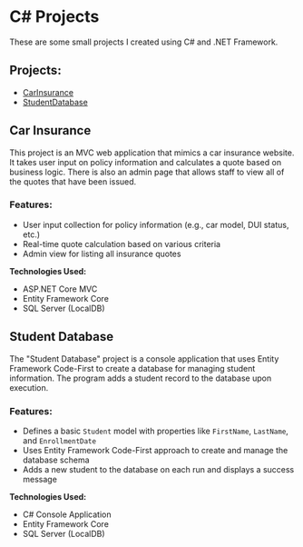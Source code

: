 # C# Projects

These are some small projects I created using C# and .NET Framework.



## Projects:

- [CarInsurance](#car-insurance)
- [StudentDatabase](#student-database)



## Car Insurance

This project is an MVC web application that mimics a car insurance website. It takes user input on policy information and calculates a quote based on business logic. There is also an admin page that allows staff to view all of the quotes that have been issued.

### Features:
- User input collection for policy information (e.g., car model, DUI status, etc.)
- Real-time quote calculation based on various criteria
- Admin view for listing all insurance quotes

**Technologies Used:**
- ASP.NET Core MVC
- Entity Framework Core
- SQL Server (LocalDB)



## Student Database

The "Student Database" project is a console application that uses Entity Framework Code-First to create a database for managing student information. The program adds a student record to the database upon execution.

### Features:
- Defines a basic `Student` model with properties like `FirstName`, `LastName`, and `EnrollmentDate`
- Uses Entity Framework Code-First approach to create and manage the database schema
- Adds a new student to the database on each run and displays a success message

**Technologies Used:**
- C# Console Application
- Entity Framework Core
- SQL Server (LocalDB)
